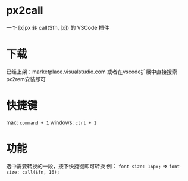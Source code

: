 # px2call

一个 [x]px 转 call($fn, [x]) 的 VSCode 插件

# 下载

已经上架：marketplace.visualstudio.com
或者在vscode扩展中直接搜索px2rem安装即可

# 快捷键

mac: `command + 1`
windows: `ctrl + 1`

# 功能

选中需要转换的一段，按下快捷键即可转换
例： `font-size: 16px;` => `font-size: call($fn, 16);`
